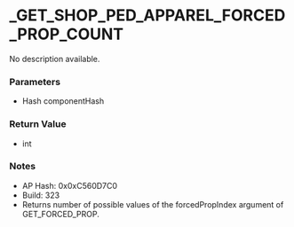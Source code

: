 # _GET_SHOP_PED_APPAREL_FORCED_PROP_COUNT

No description available.

### Parameters
* Hash componentHash

### Return Value
* int

### Notes
* AP Hash: 0x0xC560D7C0
* Build: 323
* Returns number of possible values of the forcedPropIndex argument of GET_FORCED_PROP.

